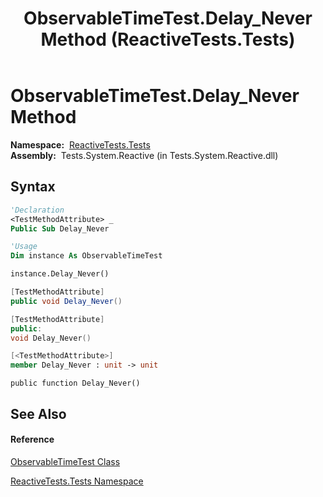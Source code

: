 ﻿---
title: ObservableTimeTest.Delay_Never Method  (ReactiveTests.Tests)
TOCTitle: Delay_Never Method
ms:assetid: M:ReactiveTests.Tests.ObservableTimeTest.Delay_Never
ms:mtpsurl: https://msdn.microsoft.com/en-us/library/reactivetests.tests.observabletimetest.delay_never(v=VS.103)
ms:contentKeyID: 36619054
ms.date: 06/28/2011
mtps_version: v=VS.103
f1_keywords:
- ReactiveTests.Tests.ObservableTimeTest.Delay_Never
dev_langs:
- CSharp
- JScript
- VB
- FSharp
- c++
---

# ObservableTimeTest.Delay\_Never Method

**Namespace:**  [ReactiveTests.Tests](hh289046\(v=vs.103\).md)  
**Assembly:**  Tests.System.Reactive (in Tests.System.Reactive.dll)

## Syntax

``` vb
'Declaration
<TestMethodAttribute> _
Public Sub Delay_Never
```

``` vb
'Usage
Dim instance As ObservableTimeTest

instance.Delay_Never()
```

``` csharp
[TestMethodAttribute]
public void Delay_Never()
```

``` c++
[TestMethodAttribute]
public:
void Delay_Never()
```

``` fsharp
[<TestMethodAttribute>]
member Delay_Never : unit -> unit 
```

``` jscript
public function Delay_Never()
```

## See Also

#### Reference

[ObservableTimeTest Class](hh315045\(v=vs.103\).md)

[ReactiveTests.Tests Namespace](hh289046\(v=vs.103\).md)

